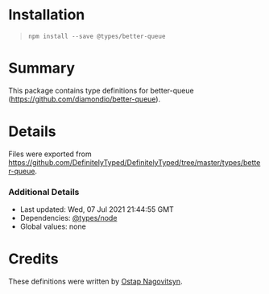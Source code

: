 # Installation
> `npm install --save @types/better-queue`

# Summary
This package contains type definitions for better-queue (https://github.com/diamondio/better-queue).

# Details
Files were exported from https://github.com/DefinitelyTyped/DefinitelyTyped/tree/master/types/better-queue.

### Additional Details
 * Last updated: Wed, 07 Jul 2021 21:44:55 GMT
 * Dependencies: [@types/node](https://npmjs.com/package/@types/node)
 * Global values: none

# Credits
These definitions were written by [Ostap Nagovitsyn](https://github.com/maozedong).
